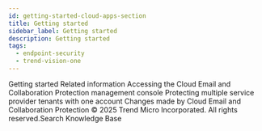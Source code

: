 ```yaml
---
id: getting-started-cloud-apps-section
title: Getting started
sidebar_label: Getting started
description: Getting started
tags:
  - endpoint-security
  - trend-vision-one
---
```


 Getting started Related information Accessing the Cloud Email and Collaboration Protection management console Protecting multiple service provider tenants with one account Changes made by Cloud Email and Collaboration Protection © 2025 Trend Micro Incorporated. All rights reserved.Search Knowledge Base